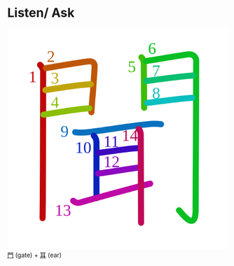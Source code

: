 # Listen/ Ask
![805e](Kanji/kanji-colorize/805e.svg)
[門](Kanji/kanji-dict/門.md)  (gate) + [耳](Kanji/kanji-dict/耳.md) (ear)